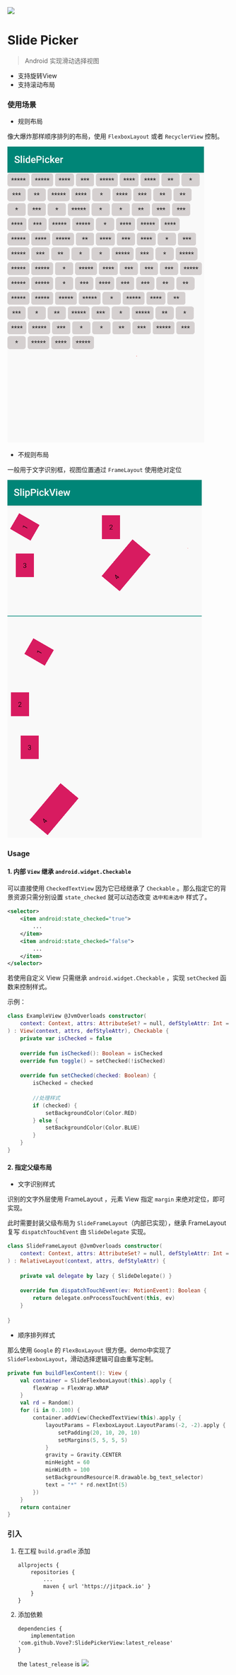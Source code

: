 
[![](https://jitpack.io/v/Vove7/SlidePickerView.svg)](https://jitpack.io/#Vove7/SlidePicker)

# Slide Picker

> Android 实现滑动选择视图

- 支持旋转View
- 支持滚动布局


### 使用场景


- 规则布局

像大爆炸那样顺序排列的布局，使用 `FlexboxLayout` 或者 `RecyclerView` 控制。

![](screenshots/demo1.gif)


- 不规则布局

一般用于文字识别框，视图位置通过 `FrameLayout` 使用绝对定位

![](screenshots/demo.gif)


### Usage

#### 1. 内部 `View` 继承 `android.widget.Checkable`

可以直接使用 `CheckedTextView` 因为它已经继承了 `Checkable` 。那么指定它的背景资源只需分别设置 `state_checked` 就可以动态改变 `选中和未选中` 样式了。

```xml
<selector>
    <item android:state_checked="true">
        ...
    </item>
    <item android:state_checked="false">
        ...
    </item>
</selector>
```

若使用自定义 View 只需继承 `android.widget.Checkable` ，实现 `setChecked` 函数来控制样式。

示例：

```kotlin
class ExampleView @JvmOverloads constructor(
    context: Context, attrs: AttributeSet? = null, defStyleAttr: Int = 0
) : View(context, attrs, defStyleAttr), Checkable {
    private var isChecked = false

    override fun isChecked(): Boolean = isChecked
    override fun toggle() = setChecked(!isChecked)

    override fun setChecked(checked: Boolean) {
        isChecked = checked

        //处理样式
        if (checked) {
            setBackgroundColor(Color.RED)
        } else {
            setBackgroundColor(Color.BLUE)
        }
    }
}
```


#### 2. 指定父级布局


- 文字识别样式

识别的文字外层使用 FrameLayout ，元素 View 指定 `margin` 来绝对定位，即可实现。


此时需要封装父级布局为 `SlideFrameLayout`（内部已实现），继承 FrameLayout 复写 `dispatchTouchEvent` 由 `SlideDelegate` 实现。


```kotlin
class SlideFrameLayout @JvmOverloads constructor(
    context: Context, attrs: AttributeSet? = null, defStyleAttr: Int = 0
) : RelativeLayout(context, attrs, defStyleAttr) {

    private val delegate by lazy { SlideDelegate() }

    override fun dispatchTouchEvent(ev: MotionEvent): Boolean {
        return delegate.onProcessTouchEvent(this, ev)
    }

}
```


- 顺序排列样式

那么使用 `Google` 的 `FlexBoxLayout` 很方便。demo中实现了 `SlideFlexboxLayout`，滑动选择逻辑可自由重写定制。


```kotlin
private fun buildFlexContent(): View {
    val container = SlideFlexboxLayout(this).apply {
        flexWrap = FlexWrap.WRAP
    }
    val rd = Random()
    for (i in 0..100) {
        container.addView(CheckedTextView(this).apply {
            layoutParams = FlexboxLayout.LayoutParams(-2, -2).apply {
                setPadding(20, 10, 20, 10)
                setMargins(5, 5, 5, 5)
            }
            gravity = Gravity.CENTER
            minHeight = 60
            minWidth = 100
            setBackgroundResource(R.drawable.bg_text_selector)
            text = "*" * rd.nextInt(5)
        })
    }
    return container
}
```


### 引入

1. 在工程 `build.gradle` 添加

    ```
    allprojects {
        repositories {
            ...
            maven { url 'https://jitpack.io' }
        }
    }
    ```


2. 添加依赖

    ```
    dependencies {
        implementation 'com.github.Vove7:SlidePickerView:latest_release'
    }
    ```

    the `latest_release` is ![](https://jitpack.io/v/Vove7/SlidePickerView.svg)
